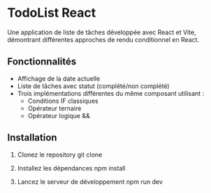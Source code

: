 # TodoList React

Une application de liste de tâches développée avec React et Vite, démontrant différentes approches de rendu conditionnel en React.

## Fonctionnalités

- Affichage de la date actuelle
- Liste de tâches avec statut (complété/non complété)
- Trois implémentations différentes du même composant utilisant :
  - Conditions IF classiques
  - Opérateur ternaire
  - Opérateur logique &&


## Installation

1. Clonez le repository
git clone

2. Installez les dépendances
npm install

3. Lancez le serveur de développement
npm run dev